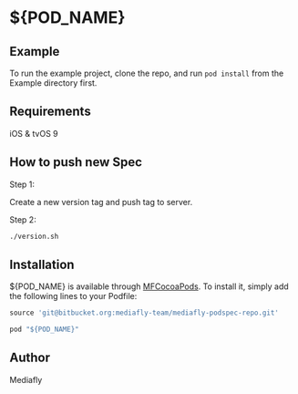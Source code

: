 # ${POD_NAME}

## Example

To run the example project, clone the repo, and run `pod install` from the Example directory first.

## Requirements

iOS & tvOS 9

## How to push new Spec

Step 1:

Create a new version tag and push tag to server.

Step 2:

```sh
./version.sh
```

## Installation

${POD_NAME} is available through [MFCocoaPods](https://bitbucket.org/mediafly-team/mediafly-podspec-repo). To install
it, simply add the following lines to your Podfile:

```ruby
source 'git@bitbucket.org:mediafly-team/mediafly-podspec-repo.git'

pod "${POD_NAME}"
```

## Author

Mediafly
